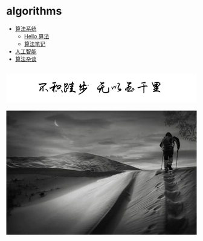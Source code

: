 # algorithms
  
-   [算法系统](/algorithms/base_algo/)
    -   [Hello 算法](/algorithms/base_algo/hello_algo/)
    -   [算法笔记](/algorithms/base_algo/Algorithms_note.md)
-   [人工智能](/algorithms/ai/)
-   [算法杂谈](/algorithms/other_algo/)

<br />
<img  src='./img/bjkb.PNG' width="600" alt="logo">
<br />
<br />
<div align="center">
<img  src='./img/01.jpeg' width="600" alt="logo" />
</div>
<br />
<br />
